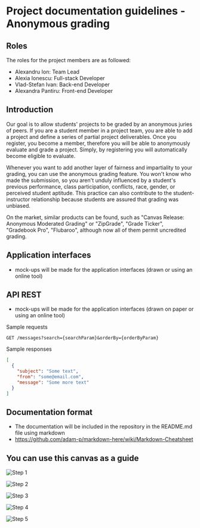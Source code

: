 # Project documentation guidelines - Anonymous grading
 
## Roles

The roles for the project members are as followed:
* Alexandru Ion: Team Lead
* Alexia Ionescu: Full-stack Developer
* Vlad-Stefan Ivan: Back-end Developer
* Alexandra Pantiru: Front-end Developer

## Introduction

Our goal is to allow students' projects to be graded by an anonymous juries of peers. If you are a student member in a project team, you are able to add a project and define a series of partial project deliverables. Once you register, you become a member, therefore you will be able to anonymously evaluate and grade a project. Simply, by registering you will automatically become eligible to evaluate. 

Whenever you want to add another layer of fairness and impartiality to your grading, you can use the anonymous grading feature. You won't know who made the submission, so you aren't unduly influenced by a student's previous performance, class participation, conflicts, race, gender, or perceived student aptitude. This practice can also contribute to the student-instructor relationship because students are assured that grading was unbiased.

On the market, similar products can be found, such as "Canvas Release: Anonymous Moderated Grading" or "ZipGrade", "Grade Ticker", "Gradebook Pro", "Flubaroo", although now all of them permit uncredited grading.

## Application interfaces

* mock-ups will be made for the application interfaces (drawn or using an online tool)

## API REST

* mock-ups will be made for the application interfaces (drawn on paper or using an online tool)

Sample requests

```
GET /messages?search={searchParam}&orderBy={orderByParam}
```

Sample responses

```json
[ 
  {
    "subject": "Some text",
    "from": "some@email.com",
    "message": "Some more text"
  }
]
```



## Documentation format

* The documentation will be included in the repository in the README.md file using markdown
* https://github.com/adam-p/markdown-here/wiki/Markdown-Cheatsheet

## You can use this canvas as a guide

![Step 1](https://raw.githubusercontent.com/eduardbudacu/webtech-documentatie/master/docs/1.jpg)

![Step 2](https://raw.githubusercontent.com/eduardbudacu/webtech-documentatie/master/docs/2.jpg)

![Step 3](https://raw.githubusercontent.com/eduardbudacu/webtech-documentatie/master/docs/3.jpg)

![Step 4](https://raw.githubusercontent.com/eduardbudacu/webtech-documentatie/master/docs/4.jpg)

![Step 5](https://raw.githubusercontent.com/eduardbudacu/webtech-documentatie/master/docs/5.jpg)

